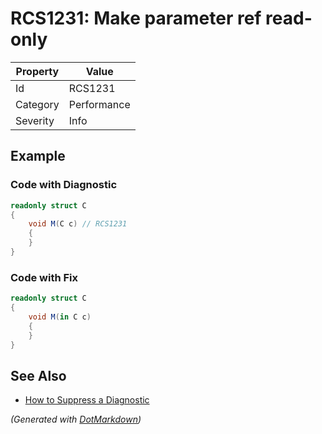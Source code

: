 # RCS1231: Make parameter ref read\-only

| Property | Value       |
| -------- | ----------- |
| Id       | RCS1231     |
| Category | Performance |
| Severity | Info        |

## Example

### Code with Diagnostic

```csharp
readonly struct C
{
    void M(C c) // RCS1231
    {
    }
}
```

### Code with Fix

```csharp
readonly struct C
{
    void M(in C c)
    {
    }
}
```

## See Also

* [How to Suppress a Diagnostic](../HowToConfigureAnalyzers.md#how-to-suppress-a-diagnostic)


*\(Generated with [DotMarkdown](http://github.com/JosefPihrt/DotMarkdown)\)*